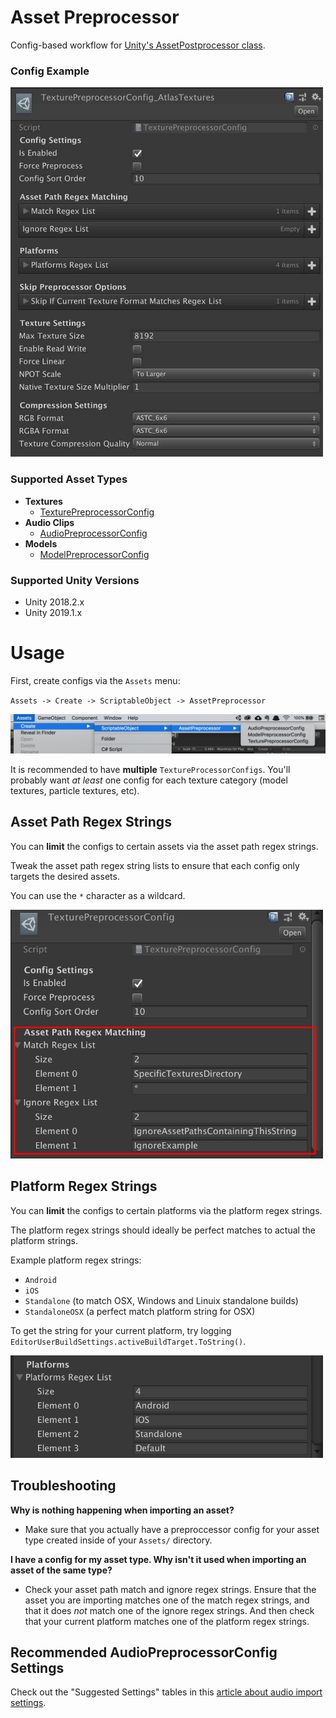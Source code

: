 # Asset Preprocessor
Config-based workflow for [Unity's AssetPostprocessor class](https://docs.unity3d.com/ScriptReference/AssetPostprocessor.html).

### Config Example
<img src="/README/texture-preprocessor-config-inspector-example.jpg?raw" width="500">

### Supported Asset Types
* **Textures**
  - [TexturePreprocessorConfig](/Scripts/Editor/TexturePreprocessorConfig.cs)
* **Audio Clips**
  - [AudioPreprocessorConfig](/Scripts/Editor/AudioPreprocessorConfig.cs)
* **Models**
  - [ModelPreprocessorConfig](/Scripts/Editor/ModelPreprocessorConfig.cs)

### Supported Unity Versions
* Unity 2018.2.x
* Unity 2019.1.x

# Usage
First, create configs via the `Assets` menu:

`Assets -> Create -> ScriptableObject -> AssetPreprocessor`

![](/README/create-config-location.png?raw)

It is recommended to have **multiple** `TextureProcessorConfigs`. You'll probably want *at least* one config for each texture category (model textures, particle textures, etc). 

## Asset Path Regex Strings
You can **limit** the configs to certain assets via the asset path regex strings.

Tweak the asset path regex string lists to ensure that each config only targets the desired assets.

You can use the `*` character as a wildcard.

<img src="/README/asset-path-regex-strings.png?raw" width="500">

## Platform Regex Strings
You can **limit** the configs to certain platforms via the platform regex strings.

The platform regex strings should ideally be perfect matches to actual the platform strings.

Example platform regex strings:
* `Android`
* `iOS`
* `Standalone` (to match OSX, Windows and Linuix standalone builds)
* `StandaloneOSX` (a perfect match platform string for OSX)

To get the string for your current platform, try logging `EditorUserBuildSettings.activeBuildTarget.ToString()`.

<img src="/README/platform-regex-strings.png?raw" width="500">

## Troubleshooting
**Why is nothing happening when importing an asset?**
* Make sure that you actually have a preproccessor config for your asset type created inside of your `Assets/` directory.

**I have a config for my asset type. Why isn't it used when importing an asset of the same type?**
* Check your asset path match and ignore regex strings. Ensure that the asset you are importing matches one of the match regex strings, and that it does *not* match one of the ignore regex strings. And then check that your current platform matches one of the platform regex strings.

## Recommended AudioPreprocessorConfig Settings
Check out the "Suggested Settings" tables in this [article about audio import settings](https://www.gamasutra.com/blogs/ZanderHulme/20190107/333794/Unity_Audio_Import_Optimisation__getting_more_BAM_for_your_RAM.php).  
